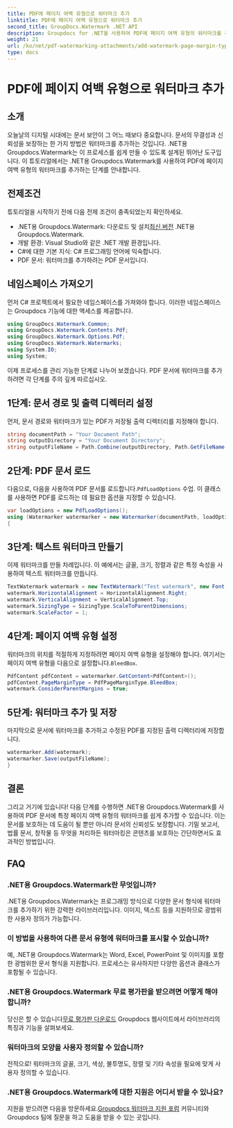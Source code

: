 ```yaml
---
title: PDF에 페이지 여백 유형으로 워터마크 추가
linktitle: PDF에 페이지 여백 유형으로 워터마크 추가
second_title: GroupDocs.Watermark .NET API
description: Groupdocs for .NET을 사용하여 PDF에 페이지 여백 유형의 워터마크를 추가하는 방법을 알아보세요. 문서를 손쉽게 보호하세요.
weight: 21
url: /ko/net/pdf-watermarking-attachments/add-watermark-page-margin-type-pdf/
type: docs
---
```

# PDF에 페이지 여백 유형으로 워터마크 추가

## 소개
오늘날의 디지털 시대에는 문서 보안이 그 어느 때보다 중요합니다. 문서의 무결성과 신뢰성을 보장하는 한 가지 방법은 워터마크를 추가하는 것입니다. .NET용 Groupdocs.Watermark는 이 프로세스를 쉽게 만들 수 있도록 설계된 뛰어난 도구입니다. 이 튜토리얼에서는 .NET용 Groupdocs.Watermark를 사용하여 PDF에 페이지 여백 유형의 워터마크를 추가하는 단계를 안내합니다.
## 전제조건
튜토리얼을 시작하기 전에 다음 전제 조건이 충족되었는지 확인하세요.
-  .NET용 Groupdocs.Watermark: 다운로드 및 설치[최신 버전](https://releases.groupdocs.com/Watermark/net/) .NET용 Groupdocs.Watermark.
- 개발 환경: Visual Studio와 같은 .NET 개발 환경입니다.
- C#에 대한 기본 지식: C# 프로그래밍 언어에 익숙합니다.
- PDF 문서: 워터마크를 추가하려는 PDF 문서입니다.
## 네임스페이스 가져오기
먼저 C# 프로젝트에서 필요한 네임스페이스를 가져와야 합니다. 이러한 네임스페이스는 Groupdocs 기능에 대한 액세스를 제공합니다.
```csharp
using GroupDocs.Watermark.Common;
using GroupDocs.Watermark.Contents.Pdf;
using GroupDocs.Watermark.Options.Pdf;
using GroupDocs.Watermark.Watermarks;
using System.IO;
using System;
```
이제 프로세스를 관리 가능한 단계로 나누어 보겠습니다. PDF 문서에 워터마크를 추가하려면 각 단계를 주의 깊게 따르십시오.
## 1단계: 문서 경로 및 출력 디렉터리 설정
먼저, 문서 경로와 워터마크가 있는 PDF가 저장될 출력 디렉터리를 지정해야 합니다.
```csharp
string documentPath = "Your Document Path";
string outputDirectory = "Your Document Directory";
string outputFileName = Path.Combine(outputDirectory, Path.GetFileName(documentPath));
```
## 2단계: PDF 문서 로드
 다음으로, 다음을 사용하여 PDF 문서를 로드합니다.`PdfLoadOptions` 수업. 이 클래스를 사용하면 PDF를 로드하는 데 필요한 옵션을 지정할 수 있습니다.
```csharp
var loadOptions = new PdfLoadOptions();
using (Watermarker watermarker = new Watermarker(documentPath, loadOptions))
{
```
## 3단계: 텍스트 워터마크 만들기
이제 워터마크를 만들 차례입니다. 이 예에서는 글꼴, 크기, 정렬과 같은 특정 속성을 사용하여 텍스트 워터마크를 만듭니다.
```csharp
TextWatermark watermark = new TextWatermark("Test watermark", new Font("Arial", 42));
watermark.HorizontalAlignment = HorizontalAlignment.Right;
watermark.VerticalAlignment = VerticalAlignment.Top;
watermark.SizingType = SizingType.ScaleToParentDimensions;
watermark.ScaleFactor = 1;
```
## 4단계: 페이지 여백 유형 설정
 워터마크의 위치를 적절하게 지정하려면 페이지 여백 유형을 설정해야 합니다. 여기서는 페이지 여백 유형을 다음으로 설정합니다.`BleedBox`.
```csharp
PdfContent pdfContent = watermarker.GetContent<PdfContent>();
pdfContent.PageMarginType = PdfPageMarginType.BleedBox;
watermark.ConsiderParentMargins = true;
```
## 5단계: 워터마크 추가 및 저장
마지막으로 문서에 워터마크를 추가하고 수정된 PDF를 지정된 출력 디렉터리에 저장합니다.
```csharp
watermarker.Add(watermark);
watermarker.Save(outputFileName);
}
```
## 결론
그리고 거기에 있습니다! 다음 단계를 수행하면 .NET용 Groupdocs.Watermark를 사용하여 PDF 문서에 특정 페이지 여백 유형의 워터마크를 쉽게 추가할 수 있습니다. 이는 문서를 보호하는 데 도움이 될 뿐만 아니라 문서의 신뢰성도 보장합니다. 기밀 보고서, 법률 문서, 창작물 등 무엇을 처리하든 워터마킹은 콘텐츠를 보호하는 간단하면서도 효과적인 방법입니다.
## FAQ
### .NET용 Groupdocs.Watermark란 무엇입니까?
.NET용 Groupdocs.Watermark는 프로그래밍 방식으로 다양한 문서 형식에 워터마크를 추가하기 위한 강력한 라이브러리입니다. 이미지, 텍스트 등을 지원하므로 광범위한 사용자 정의가 가능합니다.
### 이 방법을 사용하여 다른 문서 유형에 워터마크를 표시할 수 있습니까?
예, .NET용 Groupdocs.Watermark는 Word, Excel, PowerPoint 및 이미지를 포함한 광범위한 문서 형식을 지원합니다. 프로세스는 유사하지만 다양한 옵션과 클래스가 포함될 수 있습니다.
### .NET용 Groupdocs.Watermark 무료 평가판을 받으려면 어떻게 해야 합니까?
 당신은 할 수 있습니다[무료 평가판 다운로드](https://releases.groupdocs.com/) Groupdocs 웹사이트에서 라이브러리의 특징과 기능을 살펴보세요.
### 워터마크의 모양을 사용자 정의할 수 있습니까?
전적으로! 워터마크의 글꼴, 크기, 색상, 불투명도, 정렬 및 기타 속성을 필요에 맞게 사용자 정의할 수 있습니다.
### .NET용 Groupdocs.Watermark에 대한 지원은 어디서 받을 수 있나요?
 지원을 받으려면 다음을 방문하세요.[Groupdocs 워터마크 지원 포럼](https://forum.groupdocs.com/c/watermark/19) 커뮤니티와 Groupdocs 팀에 질문을 하고 도움을 받을 수 있는 곳입니다.